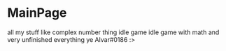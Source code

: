 # MainPage
all my stuff like
complex number thing
idle game
idle game with math
and very unfinished everything
ye
Alvar#0186 :>
